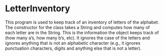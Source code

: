 # LetterInventory
This program is used to keep track of an inventory of letters of the alphabet.  The constructor for the class takes a String and computes how many of each letter are in the String.  This is the information the object keeps track of (how many a’s, how many b’s, etc).  It ignores the case of the letters and ignores anything that is not an alphabetic character (e.g., it ignores punctuation characters, digits and anything else that is not a letter).
